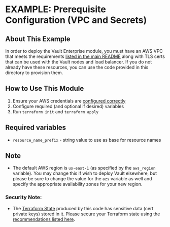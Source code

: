 # EXAMPLE: Prerequisite Configuration (VPC and Secrets)

## About This Example

In order to deploy the Vault Enterprise module, you must have an AWS VPC that
meets the requirements [listed in the main
README](../../README.md#how-to-use-this-module) along with TLS certs that can be
used with the Vault nodes and load balancer. If you do not already have these
resources, you can use the code provided in this directory to provision them. 

## How to Use This Module

1. Ensure your AWS credentials are [configured
   correctly](https://docs.aws.amazon.com/cli/latest/userguide/cli-configure-files.html)
2. Configure required (and optional if desired) variables
3. Run `terraform init` and `terraform apply`

## Required variables

* `resource_name_prefix` - string value to use as base for resource names

## Note

- The default AWS region is `us-east-1` (as specified by the `aws_region`
  variable). You may change this if wish to deploy Vault elsewhere, but please
  be sure to change the value for the `azs` variable as well and specify the
  appropriate availability zones for your new region.

### Security Note:
- The [Terraform State](https://www.terraform.io/docs/language/state/index.html)
  produced by this code has sensitive data (cert private keys) stored in it.
  Please secure your Terraform state using the [recommendations listed
  here](https://www.terraform.io/docs/language/state/sensitive-data.html#recommendations).
